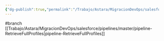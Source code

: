 ```yaml
---
{"dg-publish":true,"permalink":"/Trabajo/Astara/MigracionDevOps/salesforce/projects/Salesforce Full Profiles/GetFullProfiles_Release_sp/"}
---
```



#branch 
[[Trabajo/Astara/MigracionDevOps/salesforce/pipelines/master/pipeline-RetrieveFullProfiles\|pipeline-RetrieveFullProfiles]]